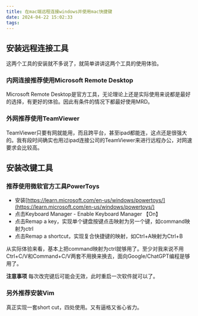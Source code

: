 ```yaml
---
title: 在mac端远程连接windows并使用mac快捷键
date: 2024-04-22 15:02:33
tags:
---
```


## 安装远程连接工具

这两个工具的安装就不多说了，就简单讲讲这两个工具的使用体验。

### 内网连接推荐使用Microsoft Remote Desktop

Microsoft Remote Desktop是官方工具，无论理论上还是实际使用来说都是最好的选择，有更好的体验。因此有条件的情况下都最好使用MRD。

### 外网推荐使用TeamViewer

TeamViewer只要有网就能用，而且跨平台，甚至ipad都能连，这点还是很强大的。我有段时间确实也用过ipad连接公司的TeamViewer来进行远程办公，对网速要求会比较高。

## 安装改键工具

### 推荐使用微软官方工具PowerToys

- 安装[https://learn.microsoft.com/en-us/windows/powertoys/](https://learn.microsoft.com/en-us/windows/powertoys/)
- 点击Keyboard Manager - Enable Keyboard Manager 【On】
- 点击Remap a key，实现单个键盘按键点击映射为另一个键，如command映射为ctrl
- 点击Remap a shortcut，实现复合快捷键的映射，如Ctrl+A映射为Ctrl+B

从实际体验来看，基本上把command映射为ctrl就够用了。至少对我来说不用Ctrl+C/V和Command+C/V两套不用换来换去，面向Google/ChatGPT编程是够用了。

**注意事项** 每次改完键后可能会无效，此时重启一次软件就可以了。

### 另外推荐安装Vim

真正实现一套short cut，四处使用。又有逼格又省心省力。
